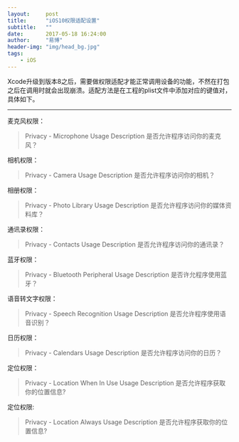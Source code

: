 ```yaml
---
layout:     post
title:      "iOS10权限适配设置"
subtitle:   ""
date:       2017-05-18 16:24:00
author:     "易博"
header-img: "img/head_bg.jpg"
tags:
    - iOS
---
```


Xcode升级到版本8之后，需要做权限适配才能正常调用设备的功能，不然在打包之后在调用时就会出现崩溃。适配方法是在工程的plist文件中添加对应的键值对，具体如下。

*****

麦克风权限：
>Privacy - Microphone Usage Description 是否允许程序访问你的麦克风？

相机权限：
>Privacy - Camera Usage Description 是否允许程序访问你的相机？

相册权限：
>Privacy - Photo Library Usage Description 是否允许程序访问你的媒体资料库？

通讯录权限：
>Privacy - Contacts Usage Description 是否允许程序访问你的通讯录？

蓝牙权限：
>Privacy - Bluetooth Peripheral Usage Description 是否许允程序使用蓝牙？

语音转文字权限：
>Privacy - Speech Recognition Usage Description 是否允许程序使用语音识别？

日历权限：
>Privacy - Calendars Usage Description 是否允许程序访问你的日历？

定位权限：
>Privacy - Location When In Use Usage Description 是否允许程序获取你的位置信息?

定位权限:
>Privacy - Location Always Usage Description 是否允许程序获取你的位置信息?
